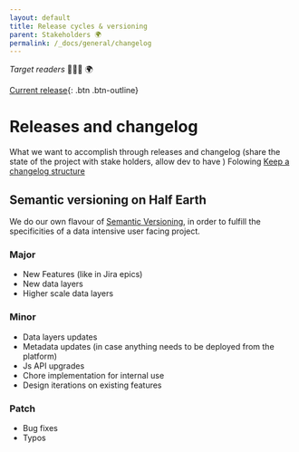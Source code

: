 ```yaml
---
layout: default
title: Release cycles & versioning
parent: Stakeholders 🌍
permalink: /_docs/general/changelog
---
```


_Target readers_  👩🏽‍💻  🌍  


[Current release](https://github.com/Vizzuality/half-earth-v3/releases){: .btn .btn-outline}

# Releases and changelog
 What we want to accomplish through releases and changelog (share the state of the project with stake holders, allow dev to have )
 Folowing [Keep a changelog structure](https://keepachangelog.com/en/1.0.0/)
## Semantic versioning on Half Earth
We do our own flavour of [Semantic Versioning](https://semver.org), in order to fulfill the specificities of a data intensive user facing project.
### Major
- New Features (like in Jira epics)
- New data layers
- Higher scale data layers
### Minor
- Data layers updates
- Metadata updates (in case anything needs to be deployed from the platform)
- Js API upgrades
- Chore implementation for internal use
- Design iterations on existing features
### Patch
- Bug fixes
- Typos